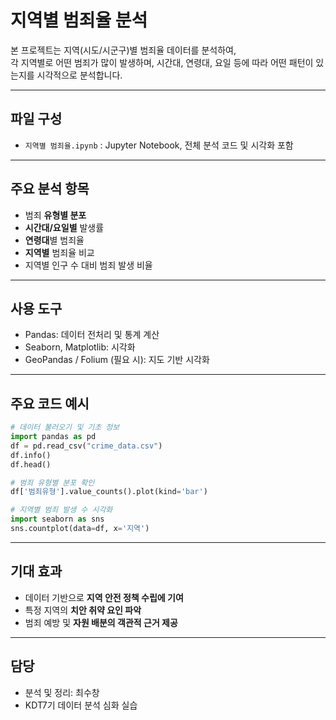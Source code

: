 # 지역별 범죄율 분석

본 프로젝트는 지역(시도/시군구)별 범죄율 데이터를 분석하여,  
각 지역별로 어떤 범죄가 많이 발생하며, 시간대, 연령대, 요일 등에 따라 어떤 패턴이 있는지를 시각적으로 분석합니다.

---

##  파일 구성
- `지역별 범죄율.ipynb` : Jupyter Notebook, 전체 분석 코드 및 시각화 포함

---

##  주요 분석 항목

- 범죄 **유형별 분포**
- **시간대/요일별** 발생률
- **연령대**별 범죄율
- **지역별** 범죄율 비교
- 지역별 인구 수 대비 범죄 발생 비율

---

##  사용 도구
- Pandas: 데이터 전처리 및 통계 계산
- Seaborn, Matplotlib: 시각화
- GeoPandas / Folium (필요 시): 지도 기반 시각화

---

##  주요 코드 예시

```python
# 데이터 불러오기 및 기초 정보
import pandas as pd
df = pd.read_csv("crime_data.csv")
df.info()
df.head()

# 범죄 유형별 분포 확인
df['범죄유형'].value_counts().plot(kind='bar')

# 지역별 범죄 발생 수 시각화
import seaborn as sns
sns.countplot(data=df, x='지역')
```

---

##  기대 효과

- 데이터 기반으로 **지역 안전 정책 수립에 기여**
- 특정 지역의 **치안 취약 요인 파악**
- 범죄 예방 및 **자원 배분의 객관적 근거 제공**

---

## 담당
- 분석 및 정리: 최수창
- KDT7기 데이터 분석 심화 실습
